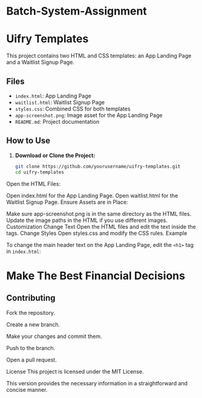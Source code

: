 # Batch-System-Assignment

# Uifry Templates

This project contains two HTML and CSS templates: an App Landing Page and a Waitlist Signup Page.

## Files

- `index.html`: App Landing Page
- `waitlist.html`: Waitlist Signup Page
- `styles.css`: Combined CSS for both templates
- `app-screenshot.png`: Image asset for the App Landing Page
- `README.md`: Project documentation

## How to Use

1. **Download or Clone the Project:**
   ```bash
   git clone https://github.com/yourusername/uifry-templates.git
   cd uifry-templates
Open the HTML Files:

Open index.html for the App Landing Page.
Open waitlist.html for the Waitlist Signup Page.
Ensure Assets are in Place:

Make sure app-screenshot.png is in the same directory as the HTML files.
Update the image paths in the HTML if you use different images.
Customization
Change Text
Open the HTML files and edit the text inside the tags.
Change Styles
Open styles.css and modify the CSS rules.
Example

To change the main header text on the App Landing Page, edit the `<h1>` tag in `index.html`:

<h1>Make The Best Financial Decisions</h1>

<h2> Contributing </h2>

Fork the repository.

Create a new branch.

Make your changes and commit them.

Push to the branch.

Open a pull request.

License
This project is licensed under the MIT License.


This version provides the necessary information in a straightforward and concise manner.





